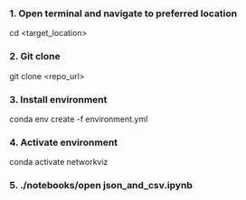 ### 1. Open terminal and navigate to preferred location
cd <target_location>

### 2. Git clone
git clone <repo_url>

### 3. Install environment
conda env create -f environment.yml

### 4. Activate environment
conda activate networkviz

### 5. ./notebooks/open json_and_csv.ipynb